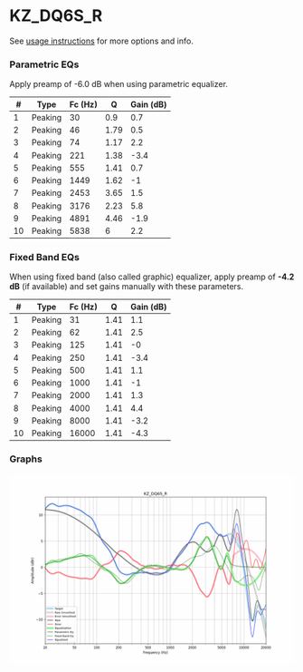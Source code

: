 # KZ_DQ6S_R
See [usage instructions](https://github.com/jaakkopasanen/AutoEq#usage) for more options and info.

### Parametric EQs
Apply preamp of -6.0 dB when using parametric equalizer.

|   # | Type    |   Fc (Hz) |    Q |   Gain (dB) |
|-----|---------|-----------|------|-------------|
|   1 | Peaking |        30 | 0.9  |         0.7 |
|   2 | Peaking |        46 | 1.79 |         0.5 |
|   3 | Peaking |        74 | 1.17 |         2.2 |
|   4 | Peaking |       221 | 1.38 |        -3.4 |
|   5 | Peaking |       555 | 1.41 |         0.7 |
|   6 | Peaking |      1449 | 1.62 |        -1   |
|   7 | Peaking |      2453 | 3.65 |         1.5 |
|   8 | Peaking |      3176 | 2.23 |         5.8 |
|   9 | Peaking |      4891 | 4.46 |        -1.9 |
|  10 | Peaking |      5838 | 6    |         2.2 |

### Fixed Band EQs
When using fixed band (also called graphic) equalizer, apply preamp of **-4.2 dB** (if available) and set gains manually with these parameters.

|   # | Type    |   Fc (Hz) |    Q |   Gain (dB) |
|-----|---------|-----------|------|-------------|
|   1 | Peaking |        31 | 1.41 |         1.1 |
|   2 | Peaking |        62 | 1.41 |         2.5 |
|   3 | Peaking |       125 | 1.41 |        -0   |
|   4 | Peaking |       250 | 1.41 |        -3.4 |
|   5 | Peaking |       500 | 1.41 |         1.1 |
|   6 | Peaking |      1000 | 1.41 |        -1   |
|   7 | Peaking |      2000 | 1.41 |         1.3 |
|   8 | Peaking |      4000 | 1.41 |         4.4 |
|   9 | Peaking |      8000 | 1.41 |        -3.2 |
|  10 | Peaking |     16000 | 1.41 |        -4.3 |

### Graphs
![](./KZ_DQ6S_R.png)
